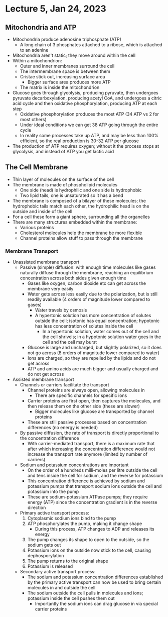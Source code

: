 # Lecture 5, Jan 24, 2023

## Mitochondria and ATP

* Mitochondria produce adenosine triphosphate (ATP)
	* A long chain of 3 phosphates attached to a ribose, which is attached to an adenine
* Mitochondria aren't static; they move around within the cell
* Within a mitochondrion:
	* Outer and inner membranes surround the cell
	* The intermembrane space is between them
	* Cristae stick out, increasing surface area
		* Bigger surface area produces more ATP
	* The matrix is inside the mitochondrion
* Glucose goes through glycolysis, producing pyruvate, then undergoes pyruvate decarboxylation, producing acetyl CoA, and undergoes a citric acid cycle and then oxidative phosphorylation, producing ATP at each step
	* Oxidative phosphorylation produces the most ATP (34 ATP vs 2 for most others)
	* Under ideal conditions we can get 38 ATP going through the entire cycle
	* In reality some processes take up ATP, and may be less than 100% efficient, so the real production is 30-32 ATP per glucose
* The production of ATP requires oxygen; without it the process stops at glycolysis, and instead of ATP you get lactic acid

## The Cell Membrane

* Thin layer of molecules on the surface of the cell
* The membrane is made of phospholipid molecules
	* One side (head( is hydrophilic and one side is hydrophobic
	* Two lipid tails, one is unsaturated so it has a bend
* The membrane is composed of a bilayer of these molecules; the hydrophobic tails match each other, the hydrophilic head is on the outside and inside of the cell
* For a cell these form a giant sphere, surrounding all the organelles
* There are many structures embedded within the membrane:
	* Various proteins
	* Cholesterol molecules help the membrane be more flexible
	* Channel proteins allow stuff to pass through the membrane

### Membrane Transport

* Unassisted membrane transport
	* Passive (simple) diffusion: with enough time molecules like gases naturally diffuse through the membrane, reaching an equilibrium concentration across both sides given enough time
		* Gases like oxygen, carbon dioxide etc can get across the membrane very easily
		* Water gets across less easily due to the polarization, but is still readily available (4 orders of magnitude lower compared to gases)
			* Water travels by osmosis
			* A hypertonic solution has more concentration of solutes outside the cell; isotonic has equal concentration; hypotonic has less concentration of solutes inside the cell
				* In a hypertonic solution, water comes out of the cell and the cell shrivels; in a hypotonic solution water goes in the cell and the cell may burst
		* Glucose is large and uncharged, but slightly polarized, so it does not go across (8 orders of magnitude lower compared to water)
		* Ions are charged, so they are repelled by the lipids and do not get across
		* ATP and amino acids are much bigger and usually charged and do not get across
* Assisted membrane transport
	* Channels or carriers facilitate the transport
		* Channel proteins are always open, allowing molecules in
			* There are specific channels for specific ions
		* Carrier proteins are first open, then captures the molecules, and then release them on the other side (these are slower)
			* Bigger molecules like glucose are transported by channel proteins
		* These are still passive processes based on concentration differences (no energy is needed)
	* By passive diffusion, the rate of transport is directly proportional to the concentration difference
		* With carrier-mediated transport, there is a maximum rate that after which increasing the concentration difference would not increase the transport rate anymore (limited by number of carriers)
	* Sodium and potassium concentrations are important
		* On the order of a hundreds milli-moles per litre outside the cell and tens inside the cell for sodium, and the reverse for potassium
		* This concentration difference is achieved by sodium and potassium pumps that transport sodium ions outside the cell and potassium into the pump
		* These are sodium-potassium ATPase pumps; they require energy (ATP) since the concentration gradient is in the reverse direction
	* Primary active transport process:
		1. Cytoplasmic sodium ions bind to the pump
		2. ATP phosphorylates the pump, making it change shape
			* During this process, ATP changes to ADP and releases its energy
		3. The pump changes its shape to open to the outside, so the sodium gets out
		4. Potassium ions on the outside now stick to the cell, causing dephosporylation
		5. The pump returns to the original shape
		6. Potassium is released
	* Secondary active transport process:
		* The sodium and potassium concentration differences established by the primary active transport can now be used to bring certain molecules in and outside the cell
		* The sodium outside the cell pulls in molecules and ions; potassium inside the cell pushes them out
			* Importantly the sodium ions can drag glucose in via special carrier proteins

